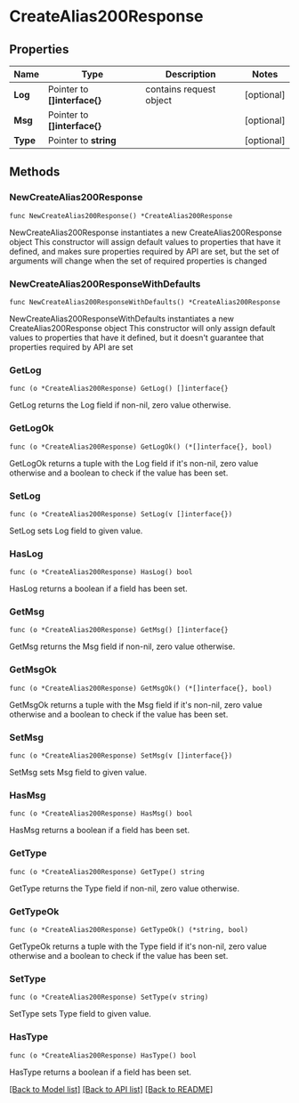# CreateAlias200Response

## Properties

Name | Type | Description | Notes
------------ | ------------- | ------------- | -------------
**Log** | Pointer to **[]interface{}** | contains request object | [optional] 
**Msg** | Pointer to **[]interface{}** |  | [optional] 
**Type** | Pointer to **string** |  | [optional] 

## Methods

### NewCreateAlias200Response

`func NewCreateAlias200Response() *CreateAlias200Response`

NewCreateAlias200Response instantiates a new CreateAlias200Response object
This constructor will assign default values to properties that have it defined,
and makes sure properties required by API are set, but the set of arguments
will change when the set of required properties is changed

### NewCreateAlias200ResponseWithDefaults

`func NewCreateAlias200ResponseWithDefaults() *CreateAlias200Response`

NewCreateAlias200ResponseWithDefaults instantiates a new CreateAlias200Response object
This constructor will only assign default values to properties that have it defined,
but it doesn't guarantee that properties required by API are set

### GetLog

`func (o *CreateAlias200Response) GetLog() []interface{}`

GetLog returns the Log field if non-nil, zero value otherwise.

### GetLogOk

`func (o *CreateAlias200Response) GetLogOk() (*[]interface{}, bool)`

GetLogOk returns a tuple with the Log field if it's non-nil, zero value otherwise
and a boolean to check if the value has been set.

### SetLog

`func (o *CreateAlias200Response) SetLog(v []interface{})`

SetLog sets Log field to given value.

### HasLog

`func (o *CreateAlias200Response) HasLog() bool`

HasLog returns a boolean if a field has been set.

### GetMsg

`func (o *CreateAlias200Response) GetMsg() []interface{}`

GetMsg returns the Msg field if non-nil, zero value otherwise.

### GetMsgOk

`func (o *CreateAlias200Response) GetMsgOk() (*[]interface{}, bool)`

GetMsgOk returns a tuple with the Msg field if it's non-nil, zero value otherwise
and a boolean to check if the value has been set.

### SetMsg

`func (o *CreateAlias200Response) SetMsg(v []interface{})`

SetMsg sets Msg field to given value.

### HasMsg

`func (o *CreateAlias200Response) HasMsg() bool`

HasMsg returns a boolean if a field has been set.

### GetType

`func (o *CreateAlias200Response) GetType() string`

GetType returns the Type field if non-nil, zero value otherwise.

### GetTypeOk

`func (o *CreateAlias200Response) GetTypeOk() (*string, bool)`

GetTypeOk returns a tuple with the Type field if it's non-nil, zero value otherwise
and a boolean to check if the value has been set.

### SetType

`func (o *CreateAlias200Response) SetType(v string)`

SetType sets Type field to given value.

### HasType

`func (o *CreateAlias200Response) HasType() bool`

HasType returns a boolean if a field has been set.


[[Back to Model list]](../README.md#documentation-for-models) [[Back to API list]](../README.md#documentation-for-api-endpoints) [[Back to README]](../README.md)


